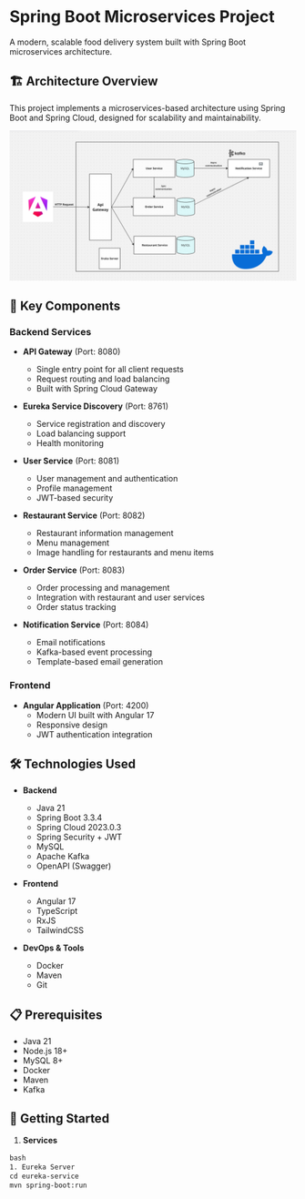 # Spring Boot Microservices Project

A modern, scalable food delivery system built with Spring Boot microservices architecture.

## 🏗️ Architecture Overview

This project implements a microservices-based architecture using Spring Boot and Spring Cloud, designed for scalability and maintainability.

![Architecture Diagram](./screenshot/architecture.png)

## 🚀 Key Components

### Backend Services

- **API Gateway** (Port: 8080)
  - Single entry point for all client requests
  - Request routing and load balancing
  - Built with Spring Cloud Gateway

- **Eureka Service Discovery** (Port: 8761)
  - Service registration and discovery
  - Load balancing support
  - Health monitoring

- **User Service** (Port: 8081)
  - User management and authentication
  - Profile management
  - JWT-based security

- **Restaurant Service** (Port: 8082)
  - Restaurant information management
  - Menu management
  - Image handling for restaurants and menu items

- **Order Service** (Port: 8083)
  - Order processing and management
  - Integration with restaurant and user services
  - Order status tracking

- **Notification Service** (Port: 8084)
  - Email notifications
  - Kafka-based event processing
  - Template-based email generation

### Frontend

- **Angular Application** (Port: 4200)
  - Modern UI built with Angular 17
  - Responsive design
  - JWT authentication integration

## 🛠️ Technologies Used

- **Backend**
  - Java 21
  - Spring Boot 3.3.4
  - Spring Cloud 2023.0.3
  - Spring Security + JWT
  - MySQL
  - Apache Kafka
  - OpenAPI (Swagger)

- **Frontend**
  - Angular 17
  - TypeScript
  - RxJS
  - TailwindCSS

- **DevOps & Tools**
  - Docker
  - Maven
  - Git

## 📋 Prerequisites

- Java 21
- Node.js 18+
- MySQL 8+
- Docker
- Maven
- Kafka

## 🚀 Getting Started

1. **Services**
```
bash
1. Eureka Server
cd eureka-service
mvn spring-boot:run
```
